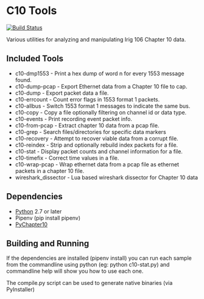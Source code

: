 C10 Tools
=========

[![Build Status](https://dev.azure.com/atac-bham/c10-tools/_apis/build/status/atac-bham.c10-tools?branchName=master)](https://dev.azure.com/atac-bham/c10-tools/_build/latest?definitionId=5&branchName=master)

Various utilities for analyzing and manipulating Irig 106 Chapter 10 data.

Included Tools
--------------
* c10-dmp1553 - Print a hex dump of word n for every 1553 message found.
* c10-dump-pcap - Export Ethernet data from a Chapter 10 file to cap.
* c10-dump - Export packet data a file.
* c10-errcount - Count error flags in 1553 format 1 packets.
* c10-allbus - Switch 1553 format 1 messages to indicate the same bus.
* c10-copy - Copy a file optionally filtering on channel id or data type.
* c10-events - Print recording event packet info.
* c10-from-pcap - Extract chapter 10 data from a pcap file.
* c10-grep - Search files/directories for specific data markers
* c10-recovery - Attempt to recover viable data from a corrupt file.
* c10-reindex - Strip and optionally rebuild index packets for a file.
* c10-stat - Display packet counts and channel information for a file.
* c10-timefix - Correct time values in a file.
* c10-wrap-pcap - Wrap ethernet data from a pcap file as ethernet packets in a
  chapter 10 file.
* wireshark_dissector - Lua based wireshark dissector for Chapter 10 data

Dependencies
------------
* [Python](http://python.org) 2.7 or later
* Pipenv (pip install pipenv)
* [PyChapter10](https://bitbucket.org/atac-bham/pychapter10)

Building and Running
--------------------
If the dependencies are installed (pipenv install) you can run
each sample from the commandline using python (eg: python c10-stat.py) and
commandline help will show you how to use each one.

The compile.py script can be used to generate native binaries (via PyInstaller)
